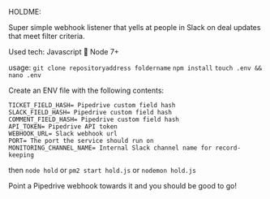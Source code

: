 HOLDME:

Super simple webhook listener that yells at people in Slack on deal updates that meet filter criteria.

Used tech:
Javascript :rainbow:
Node 7+

usage:
`git clone repositoryaddress foldername`
`npm install`
`touch .env && nano .env`

Create an ENV file with the following contents:
```
TICKET_FIELD_HASH= Pipedrive custom field hash
SLACK_FIELD_HASH= Pipedrive custom field hash
COMMENT_FIELD_HASH= Pipedrive custom field hash
API_TOKEN= Pipedrive API token
WEBHOOK_URL= Slack webhook url
PORT= The port the service should run on
MONITORING_CHANNEL_NAME= Internal Slack channel name for record-keeping
```
then
`node hold` or `pm2 start hold.js` or `nodemon hold.js`

Point a Pipedrive webhook towards it and you should be good to go!
